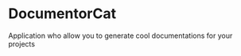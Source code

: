 DocumentorCat
=============

Application who allow you to generate cool documentations for your projects
